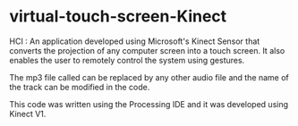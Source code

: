# virtual-touch-screen-Kinect
HCI : An application developed using Microsoft's Kinect Sensor that converts the projection of any computer screen into a touch screen. It also enables the user to remotely control the system using gestures.

The mp3 file called can be replaced by any other audio file and the name of the track can be modified in the code.

This code was written using the Processing IDE and it was developed using Kinect V1.

